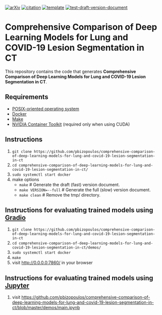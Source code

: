 [![arXiv](http://img.shields.io/badge/eess.IV-arXiv%3A2009.06412-B31B1B.svg)](https://arxiv.org/abs/2009.06412)
[![citation](http://img.shields.io/badge/citation-0091FF.svg)](https://scholar.google.com/scholar?q=Comprehensive%20Comparison%20of%20Deep%20Learning%20Models%20for%20Lung%20and%20COVID-19%20Lesion%20Segmentation%20in%20CT%20scans.%20arXiv%202020)
[![template](http://img.shields.io/badge/template-EEE0B1.svg)](https://github.com/pbizopoulos/a-makefile-for-developing-containerized-latex-technical-documents-template)
[![test-draft-version-document](https://github.com/pbizopoulos/comprehensive-comparison-of-deep-learning-models-for-lung-and-covid-19-lesion-segmentation-in-ct/workflows/test-draft-version-document/badge.svg)](https://github.com/pbizopoulos/comprehensive-comparison-of-deep-learning-models-for-lung-and-covid-19-lesion-segmentation-in-ct/actions?query=workflow%3Atest-draft-version-document)


# Comprehensive Comparison of Deep Learning Models for Lung and COVID-19 Lesion Segmentation in CT
This repository contains the code that generates **Comprehensive Comparison of Deep Learning Models for Lung and COVID-19 Lesion Segmentation in CT**.

## Requirements
- [POSIX-oriented operating system](https://en.wikipedia.org/wiki/POSIX#POSIX-oriented_operating_systems)
- [Docker](https://docs.docker.com/get-docker/)
- [Make](https://www.gnu.org/software/make/)
- [NVIDIA Container Toolkit](https://docs.nvidia.com/datacenter/cloud-native/container-toolkit/install-guide.html#setting-up-nvidia-container-toolkit) (required only when using CUDA)

## Instructions
1. `git clone https://github.com/pbizopoulos/comprehensive-comparison-of-deep-learning-models-for-lung-and-covid-19-lesion-segmentation-in-ct`
2. `cd comprehensive-comparison-of-deep-learning-models-for-lung-and-covid-19-lesion-segmentation-in-ct/`
3. `sudo systemctl start docker`
4. make options
    * `make`                # Generate the draft (fast) version document.
    * `make VERSION=--full` # Generate the full (slow) version document.
    * `make clean`          # Remove the tmp/ directory.

## Instructions for evaluating trained models using [Gradio](https://github.com/gradio-app/gradio)
1. `git clone https://github.com/pbizopoulos/comprehensive-comparison-of-deep-learning-models-for-lung-and-covid-19-lesion-segmentation-in-ct`
2. `cd comprehensive-comparison-of-deep-learning-models-for-lung-and-covid-19-lesion-segmentation-in-ct/demos/`
3. `sudo systemctl start docker`
4. `make`
5. visit http://0.0.0.0:7860/ in your browser

## Instructions for evaluating trained models using [Jupyter](https://jupyter.org/)
1. visit https://github.com/pbizopoulos/comprehensive-comparison-of-deep-learning-models-for-lung-and-covid-19-lesion-segmentation-in-ct/blob/master/demos/main.ipynb
